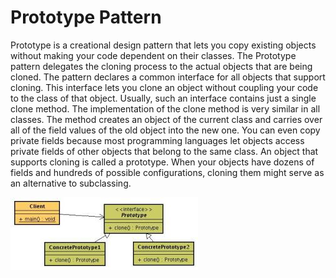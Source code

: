 # Prototype Pattern #
Prototype is a creational design pattern that lets you copy existing objects without making your code dependent on their classes.
The Prototype pattern delegates the cloning process to the actual objects that are being cloned. The pattern declares a 
common interface for all objects that support cloning. 
This interface lets you clone an object without coupling your code to the class of that object. 
Usually, such an interface contains just a single clone method.
The implementation of the clone method is very similar in all classes. 
The method creates an object of the current class and carries over all of the field values of the old object into the new one. 
You can even copy private fields because most programming languages let objects access private fields of other objects 
that belong to the same class.
An object that supports cloning is called a prototype. 
When your objects have dozens of fields and hundreds of possible configurations, 
cloning them might serve as an alternative to subclassing.

![Builder Image](../../../../../resources/static/images/prototype.jpg)